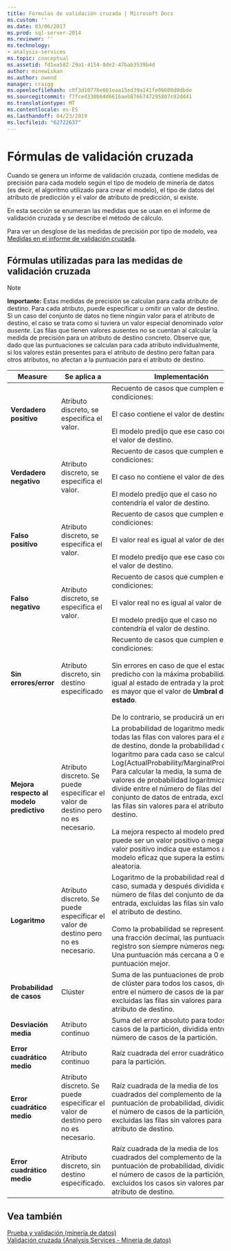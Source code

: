 ```yaml
---
title: Fórmulas de validación cruzada | Microsoft Docs
ms.custom: ''
ms.date: 03/06/2017
ms.prod: sql-server-2014
ms.reviewer: ''
ms.technology:
- analysis-services
ms.topic: conceptual
ms.assetid: fd1ea582-29a1-4154-8de2-47bab3539b4d
author: minewiskan
ms.author: owend
manager: craigg
ms.openlocfilehash: c0f3d10776e661eaa15ed39a141fe06608d8dbde
ms.sourcegitcommit: f7fced330b64d6616aeb8766747295807c92dd41
ms.translationtype: MT
ms.contentlocale: es-ES
ms.lasthandoff: 04/23/2019
ms.locfileid: "62722637"
---
```

# <a name="cross-validation-formulas"></a>Fórmulas de validación cruzada
  Cuando se genera un informe de validación cruzada, contiene medidas de precisión para cada modelo según el tipo de modelo de minería de datos (es decir, el algoritmo utilizado para crear el modelo), el tipo de datos del atributo de predicción y el valor de atributo de predicción, si existe.  
  
 En esta sección se enumeran las medidas que se usan en el informe de validación cruzada y se describe el método de cálculo.  
  
 Para ver un desglose de las medidas de precisión por tipo de modelo, vea [Medidas en el informe de validación cruzada](measures-in-the-cross-validation-report.md).  
  
## <a name="formulas-used-for-cross-validation-measures"></a>Fórmulas utilizadas para las medidas de validación cruzada  
  
> [!NOTE]  
>  **Importante:** Estas medidas de precisión se calculan para cada atributo de destino. Para cada atributo, puede especificar u omitir un valor de destino. Si un caso del conjunto de datos no tiene ningún valor para el atributo de destino, el caso se trata como si tuviera un valor especial denominado *valor ausente*. Las filas que tienen valores ausentes no se cuentan al calcular la medida de precisión para un atributo de destino concreto. Observe que, dado que las puntuaciones se calculan para cada atributo individualmente, si los valores están presentes para el atributo de destino pero faltan para otros atributos, no afectan a la puntuación para el atributo de destino.  
  
|Measure|Se aplica a|Implementación|  
|-------------|----------------|--------------------|  
|**Verdadero positivo**|Atributo discreto, se especifica el valor.|Recuento de casos que cumplen estas condiciones:<br /><br /> El caso contiene el valor de destino.<br /><br /> El modelo predijo que ese caso contendría el valor de destino.|  
|**Verdadero negativo**|Atributo discreto, se especifica el valor.|Recuento de casos que cumplen estas condiciones:<br /><br /> El caso no contiene el valor de destino.<br /><br /> El modelo predijo que el caso no contendría el valor de destino.|  
|**Falso positivo**|Atributo discreto, se especifica el valor.|Recuento de casos que cumplen estas condiciones:<br /><br /> El valor real es igual al valor de destino.<br /><br /> El modelo predijo que ese caso contendría el valor de destino.|  
|**Falso negativo**|Atributo discreto, se especifica el valor.|Recuento de casos que cumplen estas condiciones:<br /><br /> El valor real no es igual al valor de destino.<br /><br /> El modelo predijo que el caso no contendría el valor de destino.|  
|**Sin errores/error**|Atributo discreto, sin destino especificado|Recuento de casos que cumplen estas condiciones:<br /><br /> Sin errores en caso de que el estado predicho con la máxima probabilidad es igual al estado de entrada y la probabilidad es mayor que el valor de **Umbral de estado**.<br /><br /> De lo contrario, se producirá un error.|  
|**Mejora respecto al modelo predictivo**|Atributo discreto. Se puede especificar el valor de destino pero no es necesario.|La probabilidad de logaritmo medio para todas las filas con valores para el atributo de destino, donde la probabilidad de logaritmo para cada caso se calcula como Log(ActualProbability/MarginalProbability). Para calcular la media, la suma de los valores de probabilidad logarítmica se divide entre el número de filas del conjunto de datos de entrada, excluidas las filas sin valores para el atributo de destino.<br /><br /> La mejora respecto al modelo predictivo puede ser un valor positivo o negativo. Un valor positivo indica que estamos ante un modelo eficaz que supera la estimación aleatoria.|  
|**Logaritmo**|Atributo discreto. Se puede especificar el valor de destino pero no es necesario.|Logaritmo de la probabilidad real de cada caso, sumada y después dividida entre el número de filas del conjunto de datos de entrada, excluidas las filas sin valores para el atributo de destino.<br /><br /> Como la probabilidad se representa como una fracción decimal, las puntuaciones del registro son siempre números negativos. Una puntuación más cercana a 0 es una puntuación mejor.|  
|**Probabilidad de casos**|Clúster|Suma de las puntuaciones de probabilidad de clúster para todos los casos, dividida entre el número de casos de la partición, excluidas las filas sin valores para el atributo de destino.|  
|**Desviación media**|Atributo continuo|Suma del error absoluto para todos los casos de la partición, dividida entre el número de casos de la partición.|  
|**Error cuadrático medio**|Atributo continuo|Raíz cuadrada del error cuadrático medio para la partición.|  
|**Error cuadrático medio**|Atributo discreto. Se puede especificar el valor de destino pero no es necesario.|Raíz cuadrada de la media de los cuadrados del complemento de la puntuación de probabilidad, dividida entre el número de casos de la partición, excluidas las filas sin valores para el atributo de destino.|  
|**Error cuadrático medio**|Atributo discreto, sin destino especificado.|Raíz cuadrada de la media de los cuadrados del complemento de la puntuación de probabilidad, dividida entre el número de casos de la partición, excluidos los casos sin valores para el atributo de destino.|  
  
## <a name="see-also"></a>Vea también  
 [Prueba y validación &#40;minería de datos&#41;](testing-and-validation-data-mining.md)   
 [Validación cruzada &#40;Analysis Services - Minería de datos&#41;](cross-validation-analysis-services-data-mining.md)  
  
  
